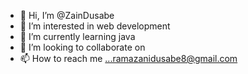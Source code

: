 - 👋 Hi, I’m @ZainDusabe
- 👀 I’m interested in web development
- 🌱 I’m currently learning java
- 💞️ I’m looking to collaborate on 
- 📫 How to reach me ...ramazanidusabe8@gmail.com

<!---
ZainDusabe/ZainDusabe is a ✨ special ✨ repository because its `README.md` (this file) appears on your GitHub profile.
You can click the Preview link to take a look at your changes.
--->
